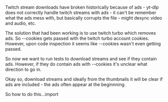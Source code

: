 Twitch stream downloads have broken historically because of ads - yt-dlp does not correctly handle twitch streams with ads - it can't be remember what the ads mess with, but basically corrupts the file - might desync video and audio, etc.

The solution that had been working is to use twitch turbo which removes ads. So --cookies gets passed with the twitch turbo account cookies. However, upon code inspection it seems like --cookies wasn't even getting passed. 

So now we want to run tests to download streams and see if they contain ads. However, if they do contain ads with --cookies it's unclear what direction to go in.

Okay so, download streams and ideally from the thumbnails it will be clear if ads are included - the ads often appear at the beginnning. 

So how to do this...import 
